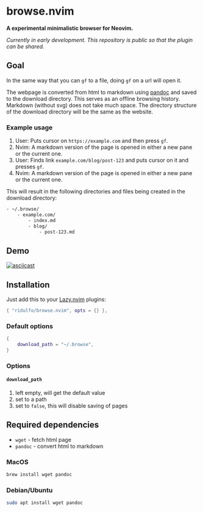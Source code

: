 # browse.nvim
**A experimental minimalistic browser for Neovim.**

*Currently in early development. This repository is public so that the plugin can be shared.*

## Goal
In the same way that you can `gf` to a file, doing `gf` on a url will open it.

The webpage is converted from html to markdown using [pandoc](https://en.wikipedia.org/wiki/Pandoc) and saved to the download directory. This serves as an offline browsing history. Markdown (without svg) does not take much space. The directory structure of the download directory will be the same as the website.

### Example usage

1. User: Puts cursor on `https://example.com` and then press `gf`.
2. Nvim: A markdown version of the page is opened in either a new pane or the current one.
3. User: Finds link `example.com/blog/post-123` and puts cursor on it and presses `gf`.
4. Nvim: A markdown version of the page is opened in either a new pane or the current one.

This will result in the following directories and files being created in the download directory:
```bash
- ~/.browse/
    - example.com/
        - index.md
        - blog/
            - post-123.md

```
## Demo
[![asciicast](https://asciinema.org/a/EhIEwv3qPtXUJaUKcjr1x77l6.svg)](https://asciinema.org/a/EhIEwv3qPtXUJaUKcjr1x77l6)

## Installation
Just add this to your [Lazy.nvim](https://lazy.folke.io) plugins:
```lua
{ "ridulfo/browse.nvim", opts = {} },
```

### Default options
```lua
{
	download_path = "~/.browse",
}
```

### Options
#### `download_path`
1. left empty, will get the default value
1. set to a path
1. set to `false`, this will disable saving of pages

## Required dependencies
- `wget`      - fetch html page
- `pandoc`    - convert html to markdown

### MacOS
```bash
brew install wget pandoc
```

### Debian/Ubuntu
```bash
sudo apt install wget pandoc

```
